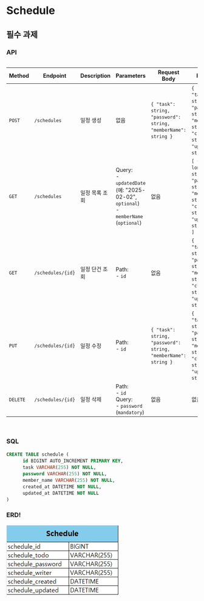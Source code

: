 # Schedule

## 필수 과제

### API

<div style="overflow-x: auto;">

| **Method** | **Endpoint**         | **Description**                     | **Parameters**                                                                            | **Request Body**                                                                                                 | **Response**                                                                                                                                     | **Status Code** |
|------------|----------------------|-------------------------------------|-------------------------------------------------------------------------------------------|------------------------------------------------------------------------------------------------------------------|--------------------------------------------------------------------------------------------------------------------------------------------------|-----------------|
| `POST`     | `/schedules`         | 일정 생성                           | 없음                                                                                        | `{ "task": string, "password": string, "memberName": string }`                                                   | `{ "id": long, "task": string, "password": string, "memberName": string, "createdAt": string, "updatedAt": string }`                              | `200 OK`        |
| `GET`      | `/schedules`         | 일정 목록 조회                      | Query: <br> - `updatedDate` (예: "2025-02-02", `optional`)<br> - `memberName` (`optional`) | 없음                                                                                                             | `[ { "id": long, "task": string, "password": string, "memberName": string, "createdAt": string, "updatedAt": string }, ... ]`                      | `200 OK`        |
| `GET`      | `/schedules/{id}`    | 일정 단건 조회                       | Path: <br> - `id`                                                                         | 없음                                                                                                             | `{ "id": long, "task": string, "password": string, "memberName": string, "createdAt": string, "updatedAt": string }`                               | `200 OK`        |
| `PUT`      | `/schedules/{id}`    | 일정 수정                            | Path: <br> - `id`                                                                         | `{ "task": string, "password": string, "memberName": string }`                                                   | `{ "id": long, "task": string, "password": string, "memberName": string, "createdAt": string, "updatedAt": string }`                               | `200 OK`        |
| `DELETE`   | `/schedules/{id}`    | 일정 삭제                           | Path: <br> - `id` <br> Query: <br> - `password` (`mandatory`)                              | 없음                                                                                                             | 없음                                                                                                                                             | `200 OK`        |

</div>

<br>

### SQL

```sql
CREATE TABLE schedule (
      id BIGINT AUTO_INCREMENT PRIMARY KEY,
      task VARCHAR(255) NOT NULL,
      password VARCHAR(255) NOT NULL,
      member_name VARCHAR(255) NOT NULL,
      created_at DATETIME NOT NULL,
      updated_at DATETIME NOT NULL
)
```
### ERD!
![제목 없음.jpg](%EC%A0%9C%EB%AA%A9%20%EC%97%86%EC%9D%8C.jpg)